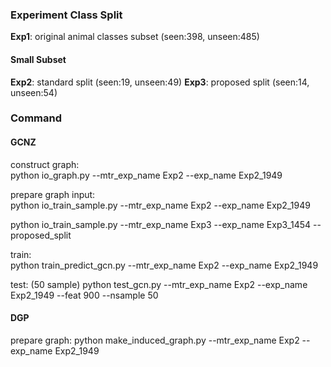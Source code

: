 ### Experiment Class Split 
**Exp1**: original animal classes subset (seen:398, unseen:485)

#### Small Subset
**Exp2**: standard split (seen:19, unseen:49)
**Exp3**: proposed split (seen:14, unseen:54)


### Command

#### GCNZ

construct graph:  
python io_graph.py --mtr_exp_name Exp2 --exp_name Exp2_1949

prepare graph input:  
python io_train_sample.py --mtr_exp_name Exp2 --exp_name Exp2_1949

python io_train_sample.py --mtr_exp_name Exp3 --exp_name Exp3_1454 --proposed_split

train:  
python train_predict_gcn.py --mtr_exp_name Exp2 --exp_name Exp2_1949

test: (50 sample)
python test_gcn.py --mtr_exp_name Exp2 --exp_name Exp2_1949 --feat 900 --nsample 50

#### DGP
prepare graph:
python make_induced_graph.py --mtr_exp_name Exp2 --exp_name Exp2_1949

